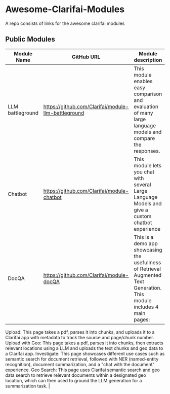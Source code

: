 # Awesome-Clarifai-Modules
A repo consists of links for the awesome clarifai modules 

## Public Modules
| **Module Name** | **GitHub URL** | **Module description** |
|------------------|----------|---------------------------|
| LLM battleground | https://github.com/Clarifai/module-llm-battleground | This module enables easy comparison and evaluation of many large language models and compare the responses. |
| Chatbot | https://github.com/Clarifai/module-chatbot | This module lets you chat with several Large Language Models and give a custom chatbot experience |
| DocQA | https://github.com/Clarifai/module-docQA| This is a demo app showcasing the usefullness of Retrieval Augmented Text Generation. This module includes 4 main pages:

Upload: This page takes a pdf, parses it into chunks, and uploads it to a Clarifai app with metadata to track the source and page/chunk number.
Upload with Geo: This page takes a pdf, parses it into chunks, then extracts relevant locations using a LLM and uploads the text chunks and geo data to a Clarifai app.
Investigate: This page showcases different use cases such as semantic search for document retrieval, followed with NER (named-entity recognition), document summarization, and a "chat with the document" experience.
Geo Search: This page uses Clarifai semantic search and geo data search to retrieve relevant documents within a designated geo location, which can then used to ground the LLM generation for a summarization task. |

